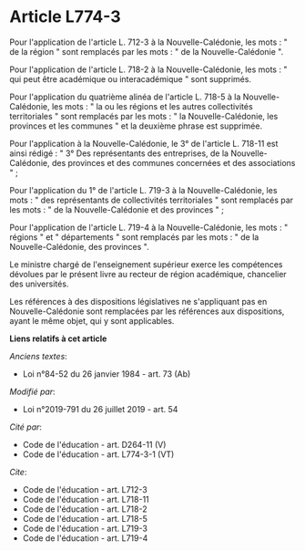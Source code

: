 # Article L774-3

Pour l'application de l'article L. 712-3 à la Nouvelle-Calédonie, les mots : " de la région " sont remplacés par les mots : "
de la Nouvelle-Calédonie ".

Pour l'application de l'article L. 718-2 à la Nouvelle-Calédonie, les mots : " qui peut être académique ou interacadémique "
sont supprimés.

Pour l'application du quatrième alinéa de l'article L. 718-5 à la Nouvelle-Calédonie, les mots : " la ou les régions et les
autres collectivités territoriales " sont remplacés par les mots : " la Nouvelle-Calédonie, les provinces et les communes "
et la deuxième phrase est supprimée.

Pour l'application à la Nouvelle-Calédonie, le 3° de l'article L. 718-11 est ainsi rédigé : " 3° Des représentants des
entreprises, de la Nouvelle-Calédonie, des provinces et des communes concernées et des associations " ;

Pour l'application du 1° de l'article L. 719-3 à la Nouvelle-Calédonie, les mots : " des représentants de collectivités
territoriales " sont remplacés par les mots : " de la Nouvelle-Calédonie et des provinces " ;

Pour l'application de l'article L. 719-4 à la Nouvelle-Calédonie, les mots : " régions " et " départements " sont remplacés
par les mots : " de la Nouvelle-Calédonie, des provinces ".

Le ministre chargé de l'enseignement supérieur exerce les compétences dévolues par le présent livre au recteur de région
académique, chancelier des universités.

Les références à des dispositions législatives ne s'appliquant pas en Nouvelle-Calédonie sont remplacées par les références
aux dispositions, ayant le même objet, qui y sont applicables.

**Liens relatifs à cet article**

_Anciens textes_:

  - Loi n°84-52 du 26 janvier 1984 - art. 73 (Ab)

_Modifié par_:

  - Loi n°2019-791 du 26 juillet 2019 - art. 54

_Cité par_:

  - Code de l'éducation - art. D264-11 (V)
  - Code de l'éducation - art. L774-3-1 (VT)

_Cite_:

  - Code de l'éducation - art. L712-3
  - Code de l'éducation - art. L718-11
  - Code de l'éducation - art. L718-2
  - Code de l'éducation - art. L718-5
  - Code de l'éducation - art. L719-3
  - Code de l'éducation - art. L719-4
